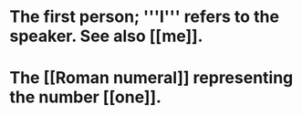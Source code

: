 # The first person; '''I''' refers to the speaker. See also [[me]].
# The [[Roman numeral]] representing the number [[one]].
